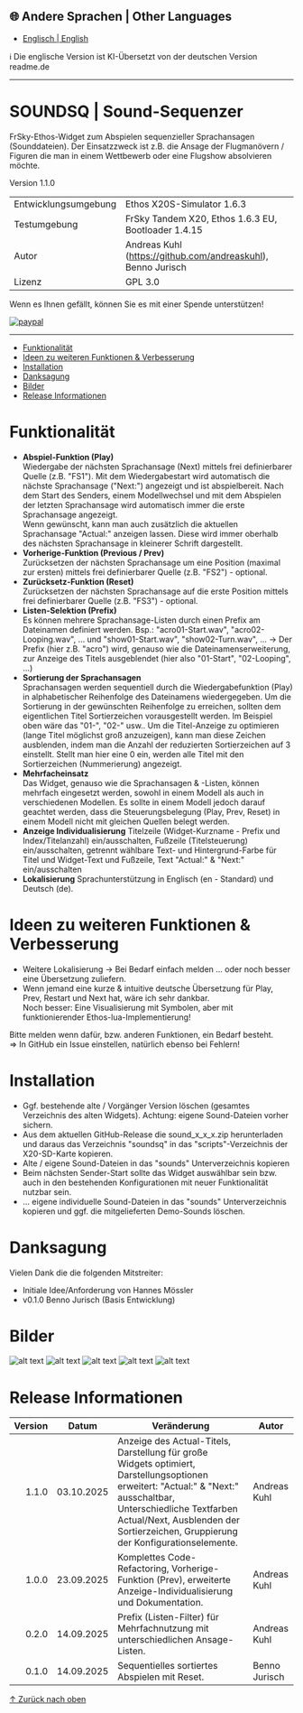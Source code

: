 ## 🌐 Andere Sprachen | Other Languages
- [Englisch | English](readme.md)
  
ℹ️ Die englische Version ist KI-Übersetzt von der deutschen Version readme.de

***

<h1 name="top"> SOUNDSQ | Sound-Sequenzer </h1>
FrSky-Ethos-Widget zum Abspielen sequenzieller Sprachansagen (Sounddateien). Der Einsatzzweck ist z.B. die Ansage der Flugmanövern / Figuren die man in einem Wettbewerb oder eine Flugshow absolvieren möchte.
       
Version 1.1.0

|                      |                                                              |
| -------------------- | ------------------------------------------------------------ |
| Entwicklungsumgebung | Ethos X20S-Simulator 1.6.3                                   |
| Testumgebung         | FrSky Tandem X20, Ethos 1.6.3 EU, Bootloader 1.4.15          |
| Autor                | Andreas Kuhl (https://github.com/andreaskuhl), Benno Jurisch |
| Lizenz               | GPL 3.0                                                      |

Wenn es Ihnen gefällt, können Sie es mit einer Spende unterstützen!
<p>
  <a href="https://www.paypal.com/donate/?hosted_button_id=JWPUZ76CCV4FU">
      <img src="https://www.paypalobjects.com/en_US/i/btn/btn_donateCC_LG.gif" alt="paypal">
  </a>
</p>

***

- [Funktionalität](#funktionalität)
- [Ideen zu weiteren Funktionen \& Verbesserung](#ideen-zu-weiteren-funktionen--verbesserung)
- [Installation](#installation)
- [Danksagung](#danksagung)
- [Bilder](#bilder)
- [Release Informationen](#release-informationen)


# Funktionalität

  - **Abspiel-Funktion (Play)**  
  Wiedergabe der nächsten Sprachansage (Next) mittels frei definierbarer Quelle (z.B. "FS1"). Mit dem Wiedergabestart wird automatisch die nächste Sprachansage ("Next:") angezeigt und ist abspielbereit. Nach dem Start des Senders, einem Modellwechsel und mit dem Abspielen der letzten Sprachansage wird automatisch immer die erste Sprachansage angezeigt.  
  Wenn gewünscht, kann man auch zusätzlich die aktuellen Sprachansage "Actual:" anzeigen lassen. Diese wird immer oberhalb des nächsten Sprachansage in kleinerer Schrift dargestellt.
  - **Vorherige-Funktion (Previous / Prev)**  
  Zurücksetzen der nächsten Sprachansage um eine Position (maximal zur ersten) mittels frei definierbarer Quelle (z.B. "FS2") - optional.
  - **Zurücksetz-Funktion (Reset)**  
  Zurücksetzen der nächsten Sprachansage auf die erste Position mittels frei definierbarer Quelle (z.B. "FS3") - optional.
  - **Listen-Selektion (Prefix)**  
  Es können mehrere Sprachansage-Listen durch einen Prefix am Dateinamen definiert werden. Bsp.: "acro01-Start.wav", "acro02-Looping.wav", ... und "show01-Start.wav", "show02-Turn.wav", ... -> Der Prefix (hier z.B. "acro") wird, genauso wie die Dateinamenserweiterung, zur Anzeige des Titels ausgeblendet (hier also "01-Start", "02-Looping", ...)
  - **Sortierung der Sprachansagen**  
  Sprachansagen werden sequentiell durch die Wiedergabefunktion (Play) in alphabetischer Reihenfolge des Dateinamens wiedergegeben.
  Um die Sortierung in der gewünschten Reihenfolge zu erreichen, sollten dem eigentlichen Titel Sortierzeichen vorausgestellt werden. Im Beispiel oben wäre das "01-", "02-" usw.. Um die Titel-Anzeige zu optimieren (lange Titel möglichst groß anzuzeigen), kann man diese Zeichen ausblenden, indem man die Anzahl der reduzierten Sortierzeichen auf 3 einstellt. Stellt man hier eine 0 ein, werden alle Titel mit den Sortierzeichen (Nummerierung) angezeigt.
  - **Mehrfacheinsatz**  
  Das Widget, genauso wie die Sprachansagen & -Listen, können mehrfach eingesetzt werden, sowohl in einem Modell als auch in verschiedenen Modellen. Es sollte in einem Modell jedoch darauf geachtet werden, dass die Steuerungsbelegung (Play, Prev, Reset) in einem Modell nicht mit gleichen Quellen belegt werden.
  - **Anzeige Individualisierung** 
  Titelzeile (Widget-Kurzname - Prefix und Index/Titelanzahl) ein/ausschalten, Fußzeile (Titelsteuerung) ein/ausschalten, getrennt wählbare Text- und Hintergrund-Farbe für Titel und Widget-Text und Fußzeile, Text "Actual:" & "Next:" ein/ausschalten
  - **Lokalisierung**
  Sprachunterstützung in Englisch (en - Standard) und Deutsch (de).
  

# Ideen zu weiteren Funktionen & Verbesserung
  - Weitere Lokalisierung -> Bei Bedarf einfach melden ... oder noch besser eine Übersetzung zuliefern.
  - Wenn jemand eine kurze & intuitive deutsche Übersetzung für Play, Prev, Restart und Next hat, wäre ich sehr dankbar.  
  Noch besser: Eine Visualisierung mit Symbolen, aber mit funktionierender Ethos-lua-Implementierung!  
  
  Bitte melden wenn dafür, bzw. anderen Funktionen, ein Bedarf besteht.  
  => In GitHub ein Issue einstellen, natürlich ebenso bei Fehlern!
  
  
# Installation
- Ggf. bestehende alte / Vorgänger Version löschen (gesamtes Verzeichnis des alten Widgets). Achtung: eigene Sound-Dateien vorher sichern.
- Aus dem aktuellen GitHub-Release die sound_x_x_x.zip herunterladen und daraus das Verzeichnis "soundsq" in das "scripts"-Verzeichnis der X20-SD-Karte kopieren.
- Alte / eigene Sound-Dateien in das "sounds" Unterverzeichnis kopieren
- Beim nächsten Sender-Start sollte das Widget auswählbar sein bzw. auch in den bestehenden Konfigurationen mit neuer Funktionalität nutzbar sein.
- ... eigene individuelle Sound-Dateien in das "sounds" Unterverzeichnis kopieren und ggf. die mitgelieferten Demo-Sounds löschen.

# Danksagung
Vielen Dank die  die folgenden Mitstreiter:
- Initiale Idee/Anforderung von Hannes Mössler
- v0.1.0 Benno Jurisch (Basis Entwicklung)

# Bilder
![alt text](doc-images/image-1.png) ![alt text](doc-images/image.de-2.png) ![alt text](doc-images/image.de-3.png) ![alt text](doc-images/image.de-4.png) ![alt text](doc-images/image.de-5.png)

# Release Informationen

| Version |   Datum    | Veränderung                                                                                                                                                                                                                                           | Autor         |
| ------: | :--------: | ----------------------------------------------------------------------------------------------------------------------------------------------------------------------------------------------------------------------------------------------------- | ------------- |
|   1.1.0 | 03.10.2025 | Anzeige des Actual-Titels, Darstellung für große Widgets optimiert, Darstellungsoptionen erweitert: "Actual:" & "Next:" ausschaltbar, Unterschiedliche Textfarben Actual/Next, Ausblenden der Sortierzeichen, Gruppierung der Konfigurationselemente. | Andreas Kuhl  |
|   1.0.0 | 23.09.2025 | Komplettes Code-Refactoring, Vorherige-Funktion (Prev), erweiterte Anzeige-Individualisierung und Dokumentation.                                                                                                                                      | Andreas Kuhl  |
|   0.2.0 | 14.09.2025 | Prefix (Listen-Filter) für Mehrfachnutzung mit unterschiedlichen Ansage-Listen.                                                                                                                                                                       | Andreas Kuhl  |
|   0.1.0 | 14.09.2025 | Sequentielles sortiertes Abspielen mit Reset.                                                                                                                                                                                                         | Benno Jurisch |


[↑ Zurück nach oben](#top)
